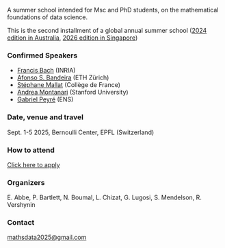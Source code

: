 A summer school intended for Msc and PhD students, on the mathematical foundations of data science. 

This is the second installment of a global annual summer school ([2024 edition in Australia](https://maths.anu.edu.au/news-events/events/annual-graduate-school-mathematical-aspects-data-science), [2026 edition in Singapore](https://ims.nus.edu.sg/events/ss_datascience2026/))

### Confirmed Speakers
- [Francis Bach](https://www.di.ens.fr/~fbach/) (INRIA) 
- [Afonso S. Bandeira](https://people.math.ethz.ch/~abandeira/) (ETH Zürich)
- [Stéphane Mallat](https://www.di.ens.fr/~mallat/mallat.html) (Collège de France)
- [Andrea Montanari](https://web.stanford.edu/~montanar/) (Stanford University)
- [Gabriel Peyré](https://www.gpeyre.com/) (ENS)

### Date, venue and travel
Sept. 1-5 2025, Bernoulli Center, EPFL (Switzerland)

### How to attend
[Click here to apply](https://docs.google.com/forms/d/e/1FAIpQLSfhE2N9sXFjS_sn5BFpPmiIhpU843DQ0K9wK1_teFMy6Rjn4w/viewform?usp=dialog)

### Organizers
E. Abbe, P. Bartlett, N. Boumal, L. Chizat, G. Lugosi, S. Mendelson, R. Vershynin

### Contact
mathsdata2025@gmail.com
